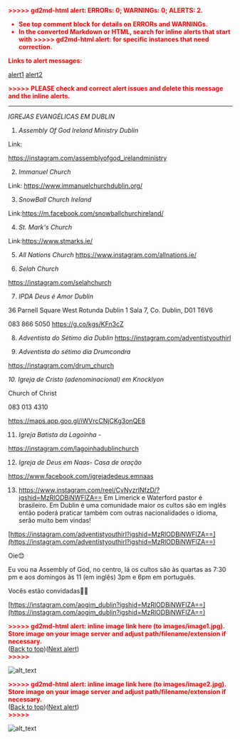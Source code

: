 <!-----

You have some errors, warnings, or alerts. If you are using reckless mode, turn it off to see inline alerts.
* ERRORs: 0
* WARNINGs: 0
* ALERTS: 2

Conversion time: 2.112 seconds.


Using this Markdown file:

1. Paste this output into your source file.
2. See the notes and action items below regarding this conversion run.
3. Check the rendered output (headings, lists, code blocks, tables) for proper
   formatting and use a linkchecker before you publish this page.

Conversion notes:

* Docs to Markdown version 1.0β35
* Wed Apr 10 2024 03:38:58 GMT-0700 (PDT)
* Source doc: Igrejas em Dublin
* This document has images: check for >>>>>  gd2md-html alert:  inline image link in generated source and store images to your server. NOTE: Images in exported zip file from Google Docs may not appear in  the same order as they do in your doc. Please check the images!

----->


<p style="color: red; font-weight: bold">>>>>>  gd2md-html alert:  ERRORs: 0; WARNINGs: 0; ALERTS: 2.</p>
<ul style="color: red; font-weight: bold"><li>See top comment block for details on ERRORs and WARNINGs. <li>In the converted Markdown or HTML, search for inline alerts that start with >>>>>  gd2md-html alert:  for specific instances that need correction.</ul>

<p style="color: red; font-weight: bold">Links to alert messages:</p><a href="#gdcalert1">alert1</a>
<a href="#gdcalert2">alert2</a>

<p style="color: red; font-weight: bold">>>>>> PLEASE check and correct alert issues and delete this message and the inline alerts.<hr></p>


*IGREJAS EVANGÉLICAS EM DUBLIN*

1. *Assembly Of God Ireland Ministry Dublin*

Link:

https://instagram.com/assemblyofgod_irelandministry

2. *Immanuel Church*

Link: https://www.immanuelchurchdublin.org/

3. *SnowBall Church Ireland*

Link:https://m.facebook.com/snowballchurchireland/

4. *St. Mark's Church*

Link:https://www.stmarks.ie/

5. *All Nations Church* https://www.instagram.com/allnations.ie/

6. *Selah Church*

https://instagram.com/selahchurch

7. *IPDA Deus é Amor Dublin*

36 Parnell Square West Rotunda Dublin 1 Sala 7, Co. Dublin, D01 T6V6

083 866 5050 https://g.co/kgs/KFn3cZ

8. *Adventista do Sétimo dia Dublin* https://instagram.com/adventistyouthirl

9. *Adventista do sétimo dia Drumcondra*

https://instagram.com/drum_church

*10. Igreja de Cristo (adenominacional) em Knocklyon*

Church of Christ

083 013 4310

https://maps.app.goo.gl/iWVrcCNjCKg3onQE8

11. *Igreja Batista da Lagoinha* -

https://instagram.com/lagoinhadublinchurch

12. *Igreja de Deus em Naas- Casa de oração*

https://www.facebook.com/igrejadedeus.emnaas

13. https://www.instagram.com/reel/CvNyzrlNfzD/?igshid=MzRlODBiNWFlZA== Em Limerick e Waterford pastor é brasileiro. Em Dublin é uma comunidade maior os cultos são em inglês então poderá praticar também com outras nacionalidades o idioma, serão muito bem vindas!

[https://instagram.com/adventistyouthirl?igshid=MzRlODBiNWFlZA==](https://instagram.com/adventistyouthirl?igshid=MzRlODBiNWFlZA==)

Oie😊

Eu vou na Assembly of God, no centro, lá  os cultos são às quartas as 7:30 pm e aos domingos às 11 (em inglês) 3pm e 6pm em português.

Vocês estão convidadas🤗🥰

[https://instagram.com/aogim_dublin?igshid=MzRlODBiNWFlZA==](https://instagram.com/aogim_dublin?igshid=MzRlODBiNWFlZA==)



<p id="gdcalert1" ><span style="color: red; font-weight: bold">>>>>>  gd2md-html alert: inline image link here (to images/image1.jpg). Store image on your image server and adjust path/filename/extension if necessary. </span><br>(<a href="#">Back to top</a>)(<a href="#gdcalert2">Next alert</a>)<br><span style="color: red; font-weight: bold">>>>>> </span></p>


![alt_text](images/image1.jpg "image_tooltip")




<p id="gdcalert2" ><span style="color: red; font-weight: bold">>>>>>  gd2md-html alert: inline image link here (to images/image2.jpg). Store image on your image server and adjust path/filename/extension if necessary. </span><br>(<a href="#">Back to top</a>)(<a href="#gdcalert3">Next alert</a>)<br><span style="color: red; font-weight: bold">>>>>> </span></p>


![alt_text](images/image2.jpg "image_tooltip")

